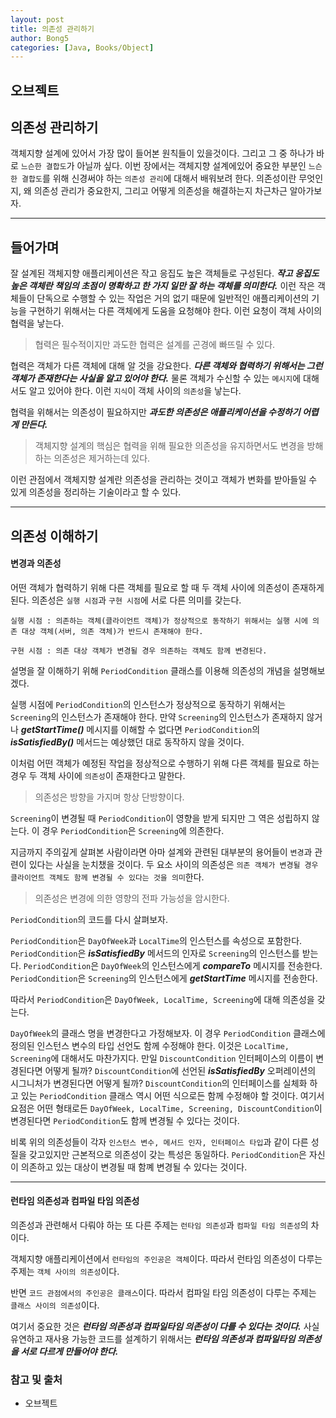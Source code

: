 ```yaml
---
layout: post
title: 의존성 관리하기
author: Bong5
categories: [Java, Books/Object]
---
```


## 오브젝트

## 의존성 관리하기

객체지향 설계에 있어서 가장 많이 들어본 원칙들이 있을것이다. 그리고 그 중 하나가 바로 `느슨한 결합도`가 아닐까 싶다. 이번 장에서는 객체지향 설계에있어 중요한 부분인 `느슨한 결합도`를 위해 신경써야 하는 `의존성 관리`에 대해서 배워보려 한다. 의존성이란 무엇인지, 왜 의존성 관리가 중요한지, 그리고 어떻게 의존성을 해결하는지 차근차근 알아가보자.

---

## 들어가며

잘 설계된 객체지향 애플리케이션은 작고 응집도 높은 객체들로 구성된다. **_작고 응집도 높은 객체란 책임의 초점이 명확하고 한 가지 일만 잘 하는 객체를 의미한다._** 이런 작은 객체들이 단독으로 수행할 수 있는 작업은 거의 없기 때문에 일반적인 애플리케이션의 기능을 구현하기 위해서는 다른 객체에게 도움을 요청해야 한다. 이런 요청이 객체 사이의 협력을 낳는다.

>협력은 필수적이지만 과도한 협력은 설계를 곤경에 빠뜨릴 수 있다.

협력은 객체가 다른 객체에 대해 알 것을 강요한다. **_다른 객체와 협력하기 위해서는 그런 객체가 존재한다는 사실을 알고 있어야 한다._** 물론 객체가 수신할 수 있는 `메시지`에 대해서도 알고 있어야 한다. 이런 `지식`이 객체 사이의 `의존성`을 낳는다.

협력을 위해서는 의존성이 필요하지만 **_과도한 의존성은 애플리케이션을 수정하기 어렵게 만든다._**

>객체지향 설계의 핵심은 협력을 위해 필요한 의존성을 유지하면서도 변경을 방해하는 의존성은 제거하는데 있다.

이런 관점에서 객체지향 설계란 의존성을 관리하는 것이고 객체가 변화를 받아들일 수 있게 의존성을 정리하는 기술이라고 할 수 있다.


---

## 의존성 이해하기

#### 변경과 의존성

어떤 객체가 협력하기 위해 다른 객체를 필요로 할 때 두 객체 사이에 의존성이 존재하게 된다. 의존성은 `실행 시점`과 `구현 시점`에 서로 다른 의미를 갖는다.

```
실행 시점 : 의존하는 객체(클라이언트 객체)가 정상적으로 동작하기 위해서는 실행 시에 의존 대상 객체(서버, 의존 객체)가 반드시 존재해야 한다.

구현 시점 : 의존 대상 객체가 변경될 경우 의존하는 객체도 함께 변경된다.
```

설명을 잘 이해하기 위해 `PeriodCondition` 클래스를 이용해 의존성의 개념을 설명해보겠다.
<script src="https://gist.github.com/BongHoLee/0ddb06c5a5056973807fd3637663d78a.js"></script>

실행 시점에 `PeriodCondition`의 인스턴스가 정상적으로 동작하기 위해서는 `Screening`의 인스턴스가 존재해야 한다. 만약 `Screening`의 인스턴스가 존재하지 않거나 **_getStartTime()_** 메시지를 이해할 수 없다면 `PeriodCondition`의 **_isSatisfiedBy()_** 메서드는 예상했던 대로 동작하지 않을 것이다.

이처럼 어떤 객체가 예정된 작업을 정상적으로 수행하기 위해 다른 객체를 필요로 하는 경우 두 객체 사이에 `의존성`이 존재한다고 말한다.

>의존성은 방향을 가지며 항상 단방향이다.

`Screening`이 변경될 때 `PeriodCondition`이 영향을 받게 되지만 그 역은 성립하지 않는다. 이 경우 `PeriodCondition`은 `Screening`에 의존한다.

지금까지 주의깊게 살펴본 사람이라면 아마 설계와 관련된 대부분의 용어들이 `변경`과 관련이 있다는 사실을 눈치챘을 것이다. 두 요소 사이의 의존성은 `의존 객체가 변경될 경우 클라이언트 객체도 함께 변경될 수 있다는 것을 의미`한다.

>의존성은 변경에 의한 영향의 전파 가능성을 암시한다.

`PeriodCondition`의 코드를 다시 살펴보자.

`PeriodCondition`은 `DayOfWeek`과 `LocalTime`의 인스턴스를 속성으로 포함한다.
`PeriodCondition`은 **_isSatisfiedBy_** 메서드의 인자로 `Screening`의 인스턴스를 받는다.
`PeriodCondition`은 `DayOfWeek`의 인스턴스에게 **_compareTo_** 메시지를 전송한다.
`PeriodCondition`은 `Screening`의 인스턴스에게 **_getStartTime_** 메시지를 전송한다.

따라서 `PeriodCondition`은 `DayOfWeek, LocalTime, Screening`에 대해 의존성을 갖는다.

`DayOfWeek`의 클래스 명을 변경한다고 가정해보자. 이 경우 `PeriodCondition` 클래스에 정의된 인스턴스 변수의 타입 선언도 함께 수정해야 한다. 이것은 `LocalTime, Screening`에 대해서도 마찬가지다. 만일 `DiscountCondition` 인터페이스의 이름이 변경된다면 어떻게 될까? `DiscountCondition`에 선언된 **_isSatisfiedBy_** 오퍼레이션의 시그니처가 변경된다면 어떻게 될까? `DiscountCondition`의 인터페이스를 실체화 하고 있는 `PeriodCondition` 클래스 역시 어떤 식으로든 함께 수정해야 할 것이다. 여기서 요점은 어떤 형태로든 `DayOfWeek, LocalTime, Screening, DiscountCondition`이 변경된다면 `PeriodCondition`도 함께 변경될 수 있다는 것이다.

비록 위의 의존성들이 각자 `인스턴스 변수, 메서드 인자, 인터페이스 타입`과 같이 다른 성질을 갖고있지만 근본적으로 의존성이 갖는 특성은 동일하다. `PeriodCondition`은 자신이 의존하고 있는 대상이 변경될 때 함꼐 변경될 수 있다는 것이다.

---

#### 런타임 의존성과 컴파일 타임 의존성

의존성과 관련해서 다뤄야 하는 또 다른 주제는 `런타임 의존성`과 `컴파일 타임 의존성`의 차이다.

객체지향 애플리케이션에서 `런타임의 주인공은 객체`이다. 따라서 런타임 의존성이 다루는 주제는 `객체 사이의 의존성`이다.

반면 `코드 관점에서의 주인공은 클래스`이다. 따라서 컴파일 타임 의존성이 다루는 주제는 `클래스 사이의 의존성`이다.

여기서 중요한 것은 **_런타임 의존성과 컴파일타임 의존성이 다를 수 있다는 것이다._** 사실 유연하고 재사용 가능한 코드를 설계하기 위해서는 **_런타임 의존성과 컴파일타임 의존성을 서로 다르게 만들어야 한다._**





### 참고 및 출처
  - 오브젝트
